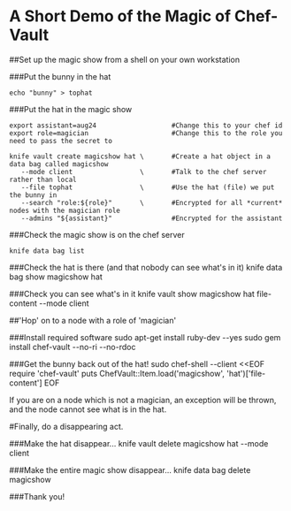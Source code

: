 # A Short Demo of the Magic of Chef-Vault

##Set up the magic show from a shell on your own workstation

###Put the bunny in the hat

    echo "bunny" > tophat

###Put the hat in the magic show

    export assistant=aug24                   #Change this to your chef id 
    export role=magician                     #Change this to the role you need to pass the secret to
    
    knife vault create magicshow hat \       #Create a hat object in a data bag called magicshow
       --mode client                 \       #Talk to the chef server rather than local 
       --file tophat                 \       #Use the hat (file) we put the bunny in
       --search "role:${role}"       \       #Encrypted for all *current* nodes with the magician role
       --admins "${assistant}"               #Encrypted for the assistant

###Check the magic show is on the chef server

    knife data bag list

###Check the hat is there (and that nobody can see what's in it)
    knife data bag show magicshow hat

###Check you can see what's in it
    knife vault show magicshow hat file-content --mode client

##'Hop' on to a node with a role of 'magician'

###Install required software
    sudo apt-get install ruby-dev --yes
    sudo gem install chef-vault --no-ri --no-rdoc

###Get the bunny back out of the hat!
    sudo chef-shell --client <<EOF
    require 'chef-vault'
    puts ChefVault::Item.load('magicshow', 'hat')['file-content']
    EOF

If you are on a node which is not a magician, an exception will be thrown, 
and the node cannot see what is in the hat.

#Finally, do a disappearing act.

###Make the hat disappear...
    knife vault delete magicshow hat --mode client
    
###Make the entire magic show disappear...
    knife data bag delete magicshow

###Thank you!